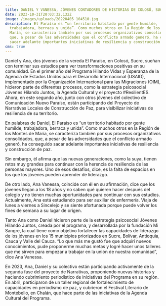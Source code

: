 ```yaml
---
title: DANIEL Y VANESSA, JÓVENES CONTADORES DE HISTORIAS DE COLOSÓ, SUCRE
date: 2023-10-31T20:03:32.132Z
image: /images/uploads/20220405_104510.jpg
description: El Paraíso es “un territorio habitado por gente humilde,
  trabajadora, berraca y unida”. Como muchos otros en la Región de los Montes de
  María, se caracteriza también por sus procesos organizativos consolidados,
  que, a pesar de las adversidades que el conflicto armado generó, ha conseguido
  sacar adelante importantes iniciativas de resiliencia y construcción de paz.
cms: true
---
```

Daniel y Ana, dos jóvenes de la vereda El Paraíso, en Colosó, Sucre, sueñan con terminar sus estudios para ver transformaciones positivas en su comunidad. En el primer año del Programa Hilando Vidas y Esperanza de la Agencia de Estados Unidos para el Desarrollo Internacional (USAID), implementado por la Organización Internacional para las Migraciones (OIM), hicieron parte de diferentes procesos, como la estrategia psicosocial Jóvenes Hilando Juntos, la Agenda Cultural y el proyecto #ResilientES. Ahora, en este segundo año, junto con otros jóvenes del colectivo de Comunicación Nuevo Paraíso, están participando del Proyecto de Narrativas Locales de Construcción de Paz, para visibilizar iniciativas de resiliencia de su territorio.

En palabras de Daniel, El Paraíso es “un territorio habitado por gente humilde, trabajadora, berraca y unida”. Como muchos otros en la Región de los Montes de María, se caracteriza también por sus procesos organizativos consolidados, que, a pesar de las adversidades que el conflicto armado generó, ha conseguido sacar adelante importantes iniciativas de resiliencia y construcción de paz.

Sin embargo, él afirma que las nuevas generaciones, como la suya, tienen retos muy grandes para continuar con la herencia de resiliencia de las personas mayores. Uno de esos desafíos, dice, es la falta de espacios en los que los jóvenes pueden aprender de liderazgo.

De otro lado, Ana Vanessa, coincide con él en su afirmación, dice que los jóvenes llegan a los 18 años y no saben qué quieren hacer después del colegio y no tienen muchas oportunidades para continuar con sus estudios. Actualmente, Ana está estudiando para ser auxiliar de enfermería. Viaja de lunes a viernes a Sincelejo y se siente afortunada porque puede volver los fines de semana a su lugar de origen.

Tanto Ana como Daniel hicieron parte de la estrategia psicosocial Jóvenes Hilando Juntos, creada por el programa, y desarrollada por la fundación Mi Sangre, la cual tiene como objetivo fortalecer las capacidades de liderazgo de los jóvenes en los 15 municipios priorizados en Sucre, Bolívar, Antioquia, Cauca y Valle del Cauca. “Lo que más me gustó fue que adquirí nuevos conocimientos, pude proponerme muchas metas y logré hacer unos talleres que me sirven para empezar a trabajar en la unión de nuestra comunidad”, dice Ana Vanessa.

En 2023, Ana, Daniel y su colectivo están participando activamente de la segunda fase del proyecto de Narrativas, proponiendo nuevas historias y haciendo cubrimiento periodístico de iniciativas del Programa en su región. En abril, participaron de un taller regional de fortalecimiento de capacidades en periodismo de paz, y cubrieron el Festival Literario de Montebello, en Chalán, que hace parte de las iniciativas de la Agenda Cultural del Programa.